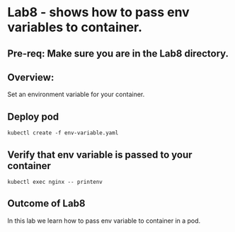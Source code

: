 # Lab8 - shows how to pass env variables to container.

## Pre-req: Make sure you are in the Lab8 directory.

## Overview:
Set an environment variable for your container.

## Deploy pod
`kubectl create -f env-variable.yaml`

## Verify that env variable is passed to your container
`kubectl exec nginx -- printenv`


## Outcome of Lab8
In this lab we learn how to pass env variable to container in a pod.
